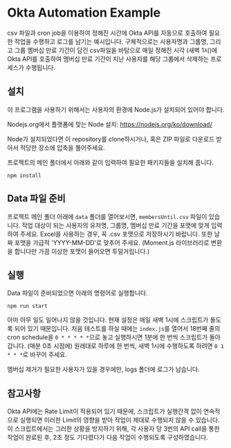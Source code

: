 # Okta Automation Example

csv 파일과 cron job을 이용하여 정해진 시간에 Okta API를 자동으로 호출하여 필요한 작업을 수행하고 로그를 남기는 예시입니다. 구체적으로는 사용자명과 그룹명, 그리고 그룹 멤버십 만료 기간이 담긴 csv파일을 바탕으로 매일 정해진 시각 (새벽 1시)에 Okta API를 호출하여 멤버십 만료 기간이 지난 사용자를 해당 그룹에서 삭제하는 프로세스가 수행됩니다.

## 설치

이 프로그램을 사용하기 위해서는 사용자의 환경에 Node.js가 설치되어 있어야 합니다.

Nodejs.org에서 플랫폼에 맞는 Node 설치: https://nodejs.org/ko/download/

Node가 설치되었다면 이 repository를 clone하시거나, 혹은 ZIP 파일로 다운로드 받아서 적당한 장소에 압축을 풀어주세요.

프로젝트의 메인 폴더에서 아래와 같이 입력하여 필요한 패키지들을 설치해 줍니다.

```
npm install
```

## Data 파일 준비

프로젝트 메인 폴더 아래에 `data` 폴더를 열어보시면, `membersUntil.csv` 파일이 있습니다. 작업 대상이 되는 사용자의 유저명, 그룹명, 멤버십 만료 기간을 포맷에 맞게 입력하여 주세요. Excel을 사용하는 경우, 꼭 .csv 포맷으로 저장하시기 바랍니다. 또한 날짜 포맷을 가급적 'YYYY-MM-DD'로 맞추어 주세요. (Moment.js 라이브러리로 변환을 합니다만 가끔 이상한 포맷이 들어오면 투덜거립니다.)

## 실행

Data 파일이 준비되었으면 아래의 명령어로 실행합니다.

```
npm run start
```

아마 아무 일도 일어나지 않을 것입니다. 현재 설정은 매일 새벽 1시에 스크립트가 돌도록 되어 있기 때문입니다. 처음 테스트를 하실 때에는 `index.js`를 열어서 18번째 줄의 cron schedule을 `0 * * * * *`으로 놓고 실행하시면 1분에 한 번씩 스크립트가 돌아갑니다. (매분 0초 시점에) 원래대로 하루에 한 번씩, 새벽 1시에 수행하도록 하려면 `0 1 * * *`로 바꾸어 주세요.

멤버십 제거가 필요한 사용자가 있을 경우에만, logs 폴더에 로그가 남습니다.

## 참고사항

Okta API에는 Rate Limit이 적용되어 있기 때문에, 스크립트가 실행간격 없이 연속적으로 실행되면 이러한 Limit의 영향을 받아 작업이 제대로 수행되지 않을 수 있습니다. 이 스크립트에서는 그러한 상황을 방지하기 위해, 각 사용자 당 3번의 API call을 통한 작업이 완료된 후, 2초 정도 기다렸다가 다음 작업이 수행되도록 구성하였습니다.
